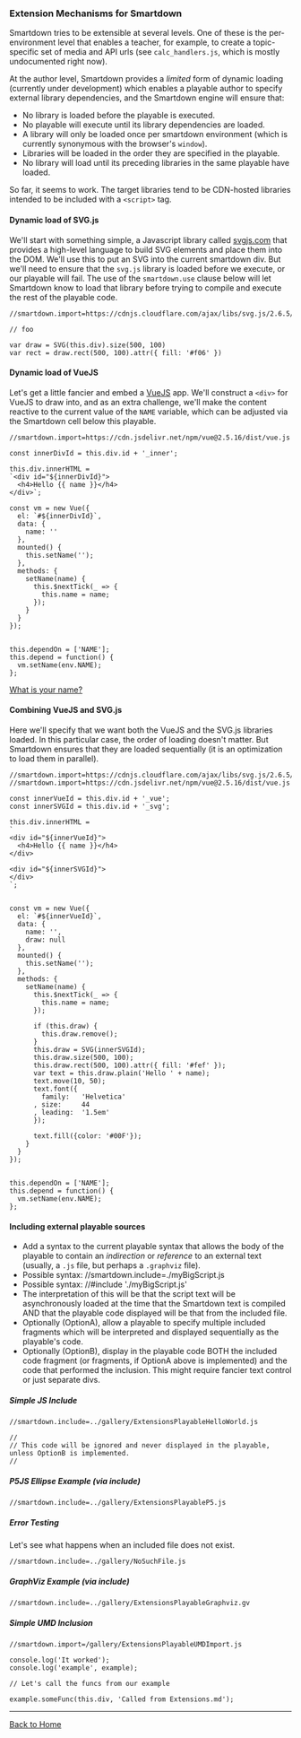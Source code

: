 ### Extension Mechanisms for Smartdown

Smartdown tries to be extensible at several levels. One of these is the per-environment level that enables a teacher, for example, to create a topic-specific set of media and API urls (see `calc_handlers.js`, which is mostly undocumented right now).

At the author level, Smartdown provides a *limited* form of dynamic loading (currently under development) which enables a playable author to specify external library dependencies, and the Smartdown engine will ensure that:

- No library is loaded before the playable is executed.
- No playable will execute until its library dependencies are loaded.
- A library will only be loaded once per smartdown environment (which is currently synonymous with the browser's `window`).
- Libraries will be loaded in the order they are specified in the playable.
- No library will load until its preceding libraries in the same playable have loaded.

So far, it seems to work. The target libraries tend to be CDN-hosted libraries intended to be included with a `<script>` tag.

#### Dynamic load of SVG.js

We'll start with something simple, a Javascript library called [svgjs.com](https://svgjs.com) that provides a high-level language to build SVG elements and place them into the DOM. We'll use this to put an SVG into the current smartdown div. But we'll need to ensure that the `svg.js` library is loaded before we execute, or our playable will fail. The use of the `smartdown.use` clause below will let Smartdown know to load that library before trying to compile and execute the rest of the playable code.


```javascript/playable/debug
//smartdown.import=https://cdnjs.cloudflare.com/ajax/libs/svg.js/2.6.5/svg.min.js

// foo

var draw = SVG(this.div).size(500, 100)
var rect = draw.rect(500, 100).attr({ fill: '#f06' })

```


#### Dynamic load of VueJS

Let's get a little fancier and embed a [VueJS](https://vuejs.org) app. We'll construct a `<div>` for VueJS to draw into, and as an extra challenge, we'll make the content reactive to the current value of the `NAME` variable, which can be adjusted via the Smartdown cell below this playable.


```javascript/playable
//smartdown.import=https://cdn.jsdelivr.net/npm/vue@2.5.16/dist/vue.js

const innerDivId = this.div.id + '_inner';

this.div.innerHTML =
`<div id="${innerDivId}">
  <h4>Hello {{ name }}</h4>
</div>`;

const vm = new Vue({
  el: `#${innerDivId}`,
  data: {
    name: ''
  },
  mounted() {
    this.setName('');
  },
  methods: {
    setName(name) {
      this.$nextTick(_ => {
        this.name = name;
      });
    }
  }
});


this.dependOn = ['NAME'];
this.depend = function() {
  vm.setName(env.NAME);
};

```


[What is your name?](:?NAME)

#### Combining VueJS and SVG.js

Here we'll specify that we want both the VueJS and the SVG.js libraries loaded. In this particular case, the order of loading doesn't matter. But Smartdown ensures that they are loaded sequentially (it is an optimization to load them in parallel).

```javascript/playable
//smartdown.import=https://cdnjs.cloudflare.com/ajax/libs/svg.js/2.6.5/svg.min.js
//smartdown.import=https://cdn.jsdelivr.net/npm/vue@2.5.16/dist/vue.js

const innerVueId = this.div.id + '_vue';
const innerSVGId = this.div.id + '_svg';

this.div.innerHTML =
`
<div id="${innerVueId}">
  <h4>Hello {{ name }}</h4>
</div>

<div id="${innerSVGId}">
</div>
`;


const vm = new Vue({
  el: `#${innerVueId}`,
  data: {
    name: '',
    draw: null
  },
  mounted() {
    this.setName('');
  },
  methods: {
    setName(name) {
      this.$nextTick(_ => {
        this.name = name;
      });

      if (this.draw) {
        this.draw.remove();
      }
      this.draw = SVG(innerSVGId);
      this.draw.size(500, 100);
      this.draw.rect(500, 100).attr({ fill: '#fef' });
      var text = this.draw.plain('Hello ' + name);
      text.move(10, 50);
      text.font({
        family:   'Helvetica'
      , size:     44
      , leading:  '1.5em'
      });

      text.fill({color: '#00F'});
    }
  }
});


this.dependOn = ['NAME'];
this.depend = function() {
  vm.setName(env.NAME);
};

```


#### Including external playable sources

- Add a syntax to the current playable syntax that allows the body of the playable to contain an *indirection* or *reference* to an external text (usually, a `.js` file, but perhaps a `.graphviz` file).
- Possible syntax: //smartdown.include=./myBigScript.js
- Possible syntax: //#include './myBigScript.js'
- The interpretation of this will be that the script text will be asynchronously loaded at the time that the Smartdown text is compiled AND that the playable code displayed will be that from the included file.
- Optionally (OptionA), allow a playable to specify multiple included fragments which will be interpreted and displayed sequentially as the playable's code.
- Optionally (OptionB), display in the playable code BOTH the included code fragment (or fragments, if OptionA above is implemented) and the code that performed the inclusion. This might require fancier text control or just separate divs.

##### Simple JS Include

```javascript/playable
//smartdown.include=../gallery/ExtensionsPlayableHelloWorld.js

//
// This code will be ignored and never displayed in the playable, unless OptionB is implemented.
//
```

##### P5JS Ellipse Example (via include)


```p5js/playable
//smartdown.include=../gallery/ExtensionsPlayableP5.js
```


##### Error Testing

Let's see what happens when an included file does not exist.


```p5js/playable/debug
//smartdown.include=../gallery/NoSuchFile.js
```



##### GraphViz Example (via include)


```graphviz/playable
//smartdown.include=../gallery/ExtensionsPlayableGraphviz.gv
```


##### Simple UMD Inclusion


```javascript/playable/debug
//smartdown.import=/gallery/ExtensionsPlayableUMDImport.js

console.log('It worked');
console.log('example', example);

// Let's call the funcs from our example

example.someFunc(this.div, 'Called from Extensions.md');

```


---


[Back to Home](:@Home)
